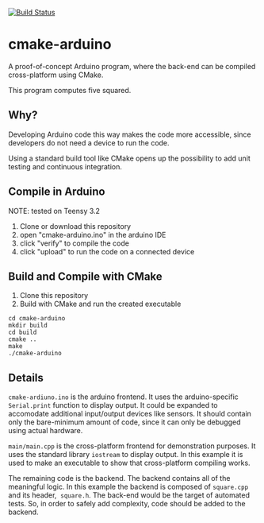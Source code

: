 [![Build Status](https://travis-ci.com/tessmero/cmake-arduino.svg?branch=master)](https://travis-ci.com/tessmero/cmake-arduino)

# cmake-arduino
A proof-of-concept Arduino program, where the back-end can be compiled cross-platform using CMake. 

This program computes five squared.

## Why?

Developing Arduino code this way makes the code more accessible, since developers do not need a device to run the code.

Using a standard build tool like CMake opens up the possibility to add unit testing and continuous integration.

## Compile in Arduino

NOTE: tested on Teensy 3.2

1. Clone or download this repository
2. open "cmake-arduino.ino" in the arduino IDE
3. click "verify" to compile the code
4. click "upload" to run the code on a connected device


## Build and Compile with CMake

1. Clone this repository
2. Build with CMake and run the created executable

```
cd cmake-arduino
mkdir build
cd build
cmake ..
make
./cmake-arduino
```

## Details

`cmake-ardiuno.ino` is the arduino frontend. It uses the arduino-specific `Serial.print` function to display output. It could be expanded to accomodate additional input/output devices like sensors. It should contain only the bare-minimum amount of code, since it can only be debugged using actual hardware.

`main/main.cpp` is the cross-platform frontend for demonstration purposes. It uses the standard library `iostream` to display output. In this example it is used to make an executable to show that cross-platform compiling works.

The remaining code is the backend. The backend contains all of the meaningful logic. In this example the backend is composed of `square.cpp` and its header,  `square.h`. The back-end would be the target of automated tests. So, in order to safely add complexity, code should be added to the backend.
